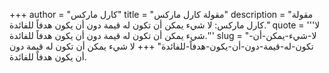 +++
author = "كارل ماركس"
title = "مقولة كارل ماركس"
description = "مقولة كارل ماركس: لا شيء يمكن أن تكون له قيمة دون أن يكون هدفاً للفائدة."
quote = '''لا شيء يمكن أن تكون له قيمة دون أن يكون هدفاً للفائدة.'''
slug = "لا-شيء-يمكن-أن-تكون-له-قيمة-دون-أن-يكون-هدفاً-للفائدة"
+++
لا شيء يمكن أن تكون له قيمة دون أن يكون هدفاً للفائدة.
